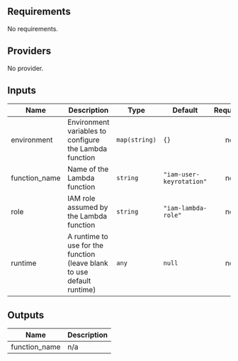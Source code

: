 ## Requirements

No requirements.

## Providers

No provider.

## Inputs

| Name | Description | Type | Default | Required |
|------|-------------|------|---------|:--------:|
| environment | Environment variables to configure the Lambda function | `map(string)` | `{}` | no |
| function\_name | Name of the Lambda function | `string` | `"iam-user-keyrotation"` | no |
| role | IAM role assumed by the Lambda function | `string` | `"iam-lambda-role"` | no |
| runtime | A runtime to use for the function (leave blank to use default runtime) | `any` | `null` | no |

## Outputs

| Name | Description |
|------|-------------|
| function\_name | n/a |

